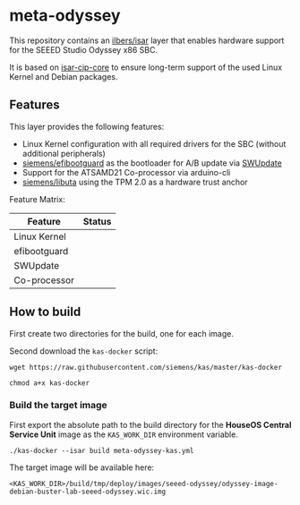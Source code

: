 # meta-odyssey

This repository contains an [ilbers/isar](https://github.com/ilbers/isar) layer that enables hardware support for the SEEED Studio Odyssey x86 SBC.

It is based on [isar-cip-core](https://gitlab.com/cip-project/cip-core/isar-cip-core) to ensure long-term support of the used Linux Kernel and Debian packages.


## Features

This layer provides the following features:

- Linux Kernel configuration with all required drivers for the SBC (without additional peripherals)
- [siemens/efibootguard](https://github.com/siemens/efibootguard) as the bootloader for A/B update via [SWUpdate](https://github.com/sbabic/swupdate)
- Support for the ATSAMD21 Co-processor via arduino-cli
- [siemens/libuta](https://github.com/siemens/libuta) using the TPM 2.0 as a hardware trust anchor

Feature Matrix:

| Feature      | Status |
| ------------ | ------ |
| Linux Kernel |        |
| efibootguard |        |
| SWUpdate     |        |
| Co-processor |        |


## How to build

First create two directories for the build, one for each image.

Second download the `kas-docker` script:

`wget https://raw.githubusercontent.com/siemens/kas/master/kas-docker`

`chmod a+x kas-docker`

### Build the target image

First export the absolute path to the build directory for the **HouseOS Central Service Unit** image as the `KAS_WORK_DIR` environment variable.

`./kas-docker --isar build meta-odyssey-kas.yml`

The target image will be available here:

`<KAS_WORK_DIR>/build/tmp/deploy/images/seeed-odyssey/odyssey-image-debian-buster-lab-seeed-odyssey.wic.img`
